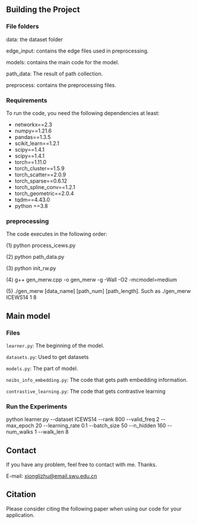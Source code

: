 
## Building the Project

### File folders

data: the dataset folder

edge_input: contains the edge files used in preprocessing.

models: contains the main code for the model.

path_data: The result of path collection.

preprocess: contains the preprocessing files.


### Requirements
To run the code, you need the following dependencies at least:

- networkx==2.3 
- numpy==1.21.6 
- pandas==1.3.5 
- scikit_learn==1.2.1 
- scipy==1.4.1
- scipy==1.4.1 
- torch==1.11.0 
- torch_cluster==1.5.9 
- torch_scatter==2.0.9 
- torch_sparse==0.6.12 
- torch_spline_conv==1.2.1 
- torch_geometric==2.0.4 
- tqdm==4.43.0 
- python ==3.8

### preprocessing
The code executes in the following order:

(1) python process_icews.py

(2) python path_data.py

(3) python init_rw.py

(4) g++ gen_merw.cpp -o gen_merw -g -Wall -O2 -mcmodel=medium

(5) ./gen_merw [data_name] [path_num] [path_length]. Such as ./gen_merw ICEWS14 1 8

## Main model

### Files
`learner.py`: The beginning of the model.

`datasets.py`: Used to get datasets

`models.py`: The part of model.

`neibs_info_embedding.py`: The code that gets path embedding information.

`contrastive_learning.py`: The code that gets contrastive learning

### Run the Experiments
python learner.py --dataset ICEWS14 --rank 800  --valid_freq 2 --max_epoch 20 --learning_rate 0.1 --batch_size 50 --n_hidden 160 --num_walks 1 --walk_len 8

## Contact

If you have any problem, feel free to contact with me. Thanks.

E-mail: xionglizhu@email.swu.edu.cn

## Citation
Please consider citing the following paper when using our code for your application.

